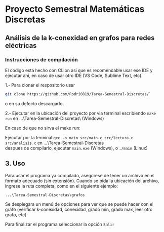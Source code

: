 # Proyecto Semestral Matemáticas Discretas 
## Análisis de la k-conexidad en grafos para redes eléctricas

### Instrucciones de compilación 

El código está hecho con CLion así que es recomendable usar ese IDE y ejecutar ahi, en caso de usar otro IDE (VS Code, Sublime Text, etc).

1.- Para clonar el respositorio usar
```bash
git clone https://github.com/Rodri0819/Tarea-Semestral-Discretas/`
```
o en su defecto descargarlo.

2.- Ejecutar en la ubicación del proyecto por via terminal escribiendo `make run` en ...\Tarea-Semestral-Discretas\ (Windows)

En caso de que no sirva el make run:

Ejecutar por la terminal `gcc -o main src/main.c src/lectura.c src/analisis.c` en ...\Tarea-Semestral-Discretas\
despues de compilarlo, ejecutar `main.exe` (Windows), o `./main` (Linux)

## 3. Uso
Para usar el programa ya compilado, asegúrese de tener un archivo en el formato adecuado (sin extensión). Cuando se pida la ubicación del archivo, ingrese la ruta completa, como en el siguiente ejemplo:

`...\Tarea-Semestral-Discretas\grafos`

Se desplegara un menú de opciones para ver que se puede hacer con el grafo (verificar k-conexidad, conexidad, grado min, grado max, leer otro grafo, etc)

Para finalizar el programa seleccionar la opción `Salir`
